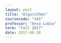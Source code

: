 ```yaml
---
layout: post
title: "Algorithms"
coursecode: "341"
professor: "Anna Lubiw"
term: "Fall 2017"
date: 2017-08-30
---
```

